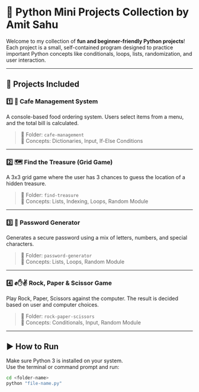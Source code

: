 # 🐍 Python Mini Projects Collection by Amit Sahu

Welcome to my collection of **fun and beginner-friendly Python projects**!  
Each project is a small, self-contained program designed to practice important Python concepts like conditionals, loops, lists, randomization, and user interaction.

---

## 📁 Projects Included

### 1️⃣ 🍕 Cafe Management System
A console-based food ordering system. Users select items from a menu, and the total bill is calculated.
> 📂 Folder: `cafe-management`  
> 🧠 Concepts: Dictionaries, Input, If-Else Conditions

---

### 2️⃣ 🗺️ Find the Treasure (Grid Game)
A 3x3 grid game where the user has 3 chances to guess the location of a hidden treasure.
> 📂 Folder: `find-treasure`  
> 🧠 Concepts: Lists, Indexing, Loops, Random Module

---

### 3️⃣ 🔐 Password Generator
Generates a secure password using a mix of letters, numbers, and special characters.
> 📂 Folder: `password-generator`  
> 🧠 Concepts: Lists, Loops, Random Module

---

### 4️⃣ ✊✋✌️ Rock, Paper & Scissor Game
Play Rock, Paper, Scissors against the computer. The result is decided based on user and computer choices.
> 📂 Folder: `rock-paper-scissors`  
> 🧠 Concepts: Conditionals, Input, Random Module

---

## ▶️ How to Run

Make sure Python 3 is installed on your system.  
Use the terminal or command prompt and run:

```bash
cd <folder-name>
python "file-name.py"
